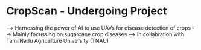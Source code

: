 # CropScan - Undergoing Project
--> Harnessing the power of AI to use UAVs for disease detection of crops
--> Mainly focussing on sugarcane crop diseases
--> In collabration with TamilNadu Agriculture University (TNAU)
